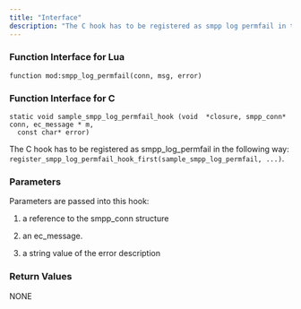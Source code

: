 ```yaml
---
title: "Interface"
description: "The C hook has to be registered as smpp log permfail in the following way register smpp log permfail hook first sample smpp log permfail Parameters are passed into this hook a reference to the smpp conn structure an ec message a string value of the error description NONE..."
---
```


### <a name="idp529904"></a> Function Interface for Lua

`function mod:smpp_log_permfail(conn, msg, error)`
### <a name="idp531696"></a> Function Interface for C

```
static void sample_smpp_log_permfail_hook (void  *closure, smpp_conn* conn, ec_message * m,
  const char* error)
```

The C hook has to be registered as smpp_log_permfail in the following way: `register_smpp_log_permfail_hook_first(sample_smpp_log_permfail, ...)`.

### <a name="idp508896"></a> Parameters

Parameters are passed into this hook:

1.  a reference to the smpp_conn structure

2.  an ec_message.

3.  a string value of the error description

### <a name="idp513824"></a> Return Values

NONE